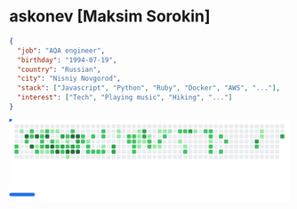 # askonev [Maksim Sorokin]

```json
{
  "job": "AQA engineer",
  "birthday": "1994-07-19",
  "country": "Russian",
  "city": "Nisniy Novgorod",
  "stack": ["Javascript", "Python", "Ruby", "Docker", "AWS", "..."],
  "interest": ["Tech", "Playing music", "Hiking", "..."]
}
```

<picture>
  <source
    media="(prefers-color-scheme: dark)"
    srcset="images/breakout-dark.svg"
  />
  <source
    media="(prefers-color-scheme: light)"
    srcset="images/breakout-light.svg"
  />
  <img alt="Breakout Game" src="images/breakout-light.svg" />
</picture>
